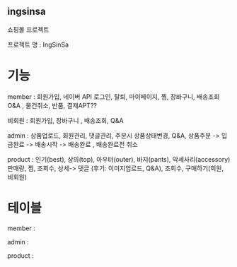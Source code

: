 ## ingsinsa

쇼핑몰 프로젝트

프로젝트 명 : IngSinSa

# 기능
member : 회원가입, 네이버 API 로그인, 탈퇴, 마이페이지, 찜, 장바구니, 배송조회 O&A , 물건취소, 반품, 결제APT??

비회원 : 회원가입, 장바구니 , 배송조회, Q&A

admin : 상품업로드, 회원관리, 댓글관리, 주문시 상품상태변경, Q&A, 상품주문 -> 입금완료 -> 배송시작 -> 배송완료 , 배송완료전 취소

product : 인기(best), 상의(top), 아우터(outer), 바지(pants), 악세사리(accessory) 판매량, 찜, 조회수, 상세-> 댓글 (후기: 이미지업로드, Q&A), 조회수, 구매하기(회원, 비회원)

# 테이블
member :

admin :

product :
